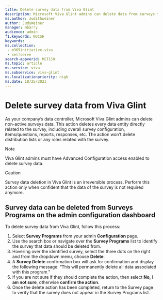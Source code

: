 ```yaml
---
title: Delete survey data from Viva Glint
description: Microsoft Viva Glint admins can delete data from surveys that are no longer active. . 
ms.author: Judithweiner
author: JudyWeiner
manager: mbarry
audience: admin
f1.keywords: NOCSH
keywords: 
ms.collection: 
 - m365initiative-viva
 - selfserve
search-appverid: MET150
ms.topic: article
ms.service: viva
ms.subservice: viva-glint
ms.localizationpriority: high 
ms.date: 10/25/2023
---
```


# Delete survey data from Viva Glint

As your company’s data controller, Microsoft Viva Glint admins can delete non-active surveys data. This action deletes every data entity directly related to the survey, including overall survey configuration, items/questions, reports, responses, etc.
The action won’t delete distribution lists or any roles related with the survey. 

> [!NOTE]
> Viva Glint admins must have Advanced Configuration access enabled to delete survey data.

> [!CAUTION]
> Survey data deletion in Viva Glint is an irreversible process. Perform this action only when confident that the data of the survey is not required anymore. 

## Survey data can be deleted from Surveys Programs on the admin configuration dashboard 
To delete survey data from Viva Glint, follow this process:
1.	Select **Survey Programs** from your admin **Configuration** page. 
1.	Use the search box or navigate over the **Survey Programs** list to identify the survey that data should be deleted from. 
1.	Hovering over the identified survey, select the three dots on the right and from the dropdown menu, choose **Delete**.
1.	A **Survey Delete** confirmation box will ask for confirmation and display the following message: “This will permanently delete all data associated with this program.”
1.	If you are not sure if they should complete the action, then select **No, I am not sure**, otherwise **confirm the action**. 
1.	Once the delete action has been completed, return to the Survey page to verify that the survey does not appear in the Survey Programs list.
